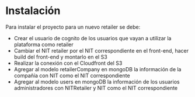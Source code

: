 # Instalación

Para instalar el proyecto para un nuevo retailer se debe:

- Crear el usuario de cognito de los usuarios que vayan a utilizar la plataforma como retailer
- Cambiar el NIT retailer por el NIT correspondiente en el front-end, hacer build del front-end y montarlo en el S3
- Realizar la conexión con el Cloudfront del S3
- Agregar al modelo retailerCompany en mongoDB la información de la compañía con NIT como el NIT correspondiente
- Agregar al modelo users en mongoDB la información de los usuarios administradores con NITRetailer y NIT como el NIT correspondiente
